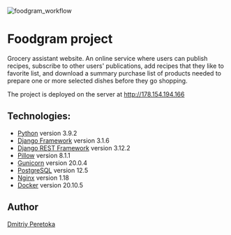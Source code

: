 ![foodgram_workflow](https://github.com/dmitriyperetoka/foodgram-project/workflows/foodgram_workflow/badge.svg)

# Foodgram project
Grocery assistant website. An online service where users can publish recipes, subscribe to other users' publications, add recipes that they like to favorite list, and download a summary purchase list of products needed to prepare one or more selected dishes before they go shopping.

The project is deployed on the server at http://178.154.194.166

## Technologies:
* [Python](https://www.python.org) version 3.9.2
* [Django Framework](https://www.djangoproject.com) version 3.1.6
* [Django REST Framework](https://www.django-rest-framework.org) version 3.12.2
* [Pillow](https://python-pillow.org) version 8.1.1
* [Gunicorn](https://gunicorn.org) version 20.0.4
* [PostgreSQL](https://www.postgresql.org) version 12.5
* [Nginx](https://nginx.org) version 1.18
* [Docker](https://www.docker.com) version 20.10.5

## Author
[Dmitriy Peretoka](https://github.com/dmitriyperetoka)
